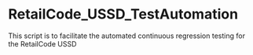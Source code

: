 # RetailCode_USSD_TestAutomation
This script is to facilitate the automated continuous regression testing for the RetailCode USSD
